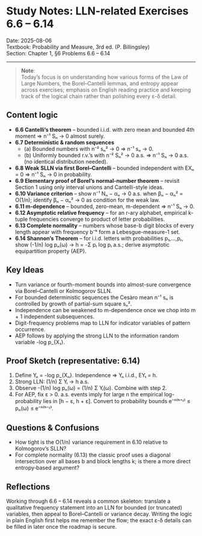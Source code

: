 # Study Notes: LLN-related Exercises 6.6 – 6.14  

Date: 2025-08-06  
Textbook: Probability and Measure, 3rd ed. (P. Billingsley)  
Section: Chapter 1, §6 Problems 6.6 – 6.14  

---

> **Note**:  
> Today’s focus is on understanding how various forms of the Law of Large Numbers, the Borel–Cantelli lemmas, and entropy appear across exercises; emphasis on English reading practice and keeping track of the logical chain rather than polishing every ε-δ detail.

## Content logic
- **6.6 Cantelli’s theorem** – bounded i.i.d. with zero mean and bounded 4th moment ⇒ n⁻¹ Sₙ → 0 almost surely.  
- **6.7 Deterministic & random sequences**  
  - (a) Bounded numbers with n⁻² sₙ² → 0 ⇒ n⁻¹ sₙ → 0.  
  - (b) Uniformly bounded r.v.’s with n⁻² Sₙ² → 0 a.s. ⇒ n⁻¹ Sₙ → 0 a.s. (no identical distribution needed).  
- **6.8 Weak SLLN via first Borel–Cantelli** – bounded independent with EXₙ = 0 ⇒ n⁻¹ Sₙ → 0 in probability.  
- **6.9 Elementary proof of Borel’s normal-number theorem** – revisit Section 1 using only interval unions and Cantelli-style ideas.  
- **6.10 Variance criterion** – show n⁻¹ Nₙ − αₙ → 0 a.s. when βₙ − αₙ² = O(1/n); identify βₙ − αₙ² → 0 as condition for the weak law.  
- **6.11 m-dependence** – bounded, zero-mean, m-dependent ⇒ n⁻¹ Sₙ → 0.  
- **6.12 Asymptotic relative frequency** – for an r-ary alphabet, empirical k-tuple frequencies converge to product of letter probabilities.  
- **6.13 Complete normality** – numbers whose base-b digit blocks of every length appear with frequency b⁻ᵏ form a Lebesgue-measure-1 set.  
- **6.14 Shannon’s Theorem** – for i.i.d. letters with probabilities p₁,…,pᵣ, show (-1/n) log pₙ(ω) → h = -Σ pᵢ log pᵢ a.s.; derive asymptotic equipartition property (AEP).

## Key Ideas
- Turn variance or fourth-moment bounds into almost-sure convergence via Borel–Cantelli or Kolmogorov SLLN.  
- For bounded deterministic sequences the Cesàro mean n⁻¹ sₙ is controlled by growth of partial-sum square sₙ².  
- Independence can be weakened to m-dependence once we chop into m + 1 independent subsequences.  
- Digit-frequency problems map to LLN for indicator variables of pattern occurrence.  
- AEP follows by applying the strong LLN to the information random variable -log p_{X₁}.  

## Proof Sketch (representative: 6.14)
1. Define Yₙ = -log p_{Xₙ}.  Independence ⇒ Yₙ i.i.d., EY₁ = h.  
2. Strong LLN: (1/n) Σ Yᵢ → h a.s.  
3. Observe -(1/n) log pₙ(ω) = (1/n) Σ Yᵢ(ω).  Combine with step 2.  
4. For AEP, fix ε > 0.  a.s. events imply for large n the empirical log-probability lies in [h − ε, h + ε].  Convert to probability bounds e⁻ⁿ⁽ʰ⁺ᵋ⁾ ≤ pₙ(ω) ≤ e⁻ⁿ⁽ʰ⁻ᵋ⁾.

## Questions & Confusions
- How tight is the O(1/n) variance requirement in 6.10 relative to Kolmogorov’s SLLN?  
- For complete normality (6.13) the classic proof uses a diagonal intersection over all bases b and block lengths k; is there a more direct entropy‐based argument?

## Reflections
Working through 6.6 – 6.14 reveals a common skeleton: translate a qualitative frequency statement into an LLN for bounded (or truncated) variables, then appeal to Borel–Cantelli or variance decay.  Writing the logic in plain English first helps me remember the flow; the exact ε-δ details can be filled in later once the roadmap is secure.
